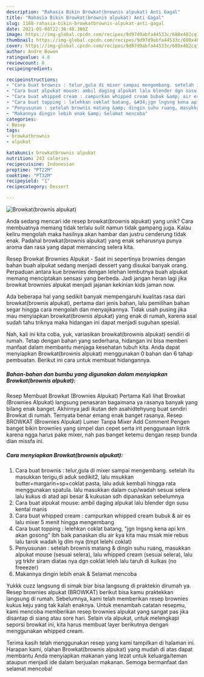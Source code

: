 ```yaml
---
description: "Rahasia Bikin Browkat(brownis alpukat) Anti Gagal"
title: "Rahasia Bikin Browkat(brownis alpukat) Anti Gagal"
slug: 1168-rahasia-bikin-browkatbrownis-alpukat-anti-gagal
date: 2021-05-08T22:36:48.306Z
image: https://img-global.cpcdn.com/recipes/9d97d9abfa44533c/680x482cq70/browkatbrownis-alpukat-foto-resep-utama.jpg
thumbnail: https://img-global.cpcdn.com/recipes/9d97d9abfa44533c/680x482cq70/browkatbrownis-alpukat-foto-resep-utama.jpg
cover: https://img-global.cpcdn.com/recipes/9d97d9abfa44533c/680x482cq70/browkatbrownis-alpukat-foto-resep-utama.jpg
author: Andre Bowen
ratingvalue: 4.8
reviewcount: 8
recipeingredient:

recipeinstructions:
- "Cara buat brownis : telur,gula di mixer sampai mengembang. setelah itu masukkan terigu,di aduk sedikit2, lalu msukkan butter+margarin+sp+coklat pasta, lalu aduk kembali hingga rata menggunakan spatula. lalu masukkan dalam cup/wadah sesuai selera lalu kukus di atad api besar &amp; kukusan sdh dipanaskan sebelumnya"
- "Cara buat alpukat mouse: ambil daging alpukat lalu blender dgn susu kental manis"
- "Cara buat whipped cream : campurkan whipped cream bubuk &amp; air es lalu mixer 5 menit hingga mengembang"
- "Cara buat topping : lelehkan coklat batang, &#34;jgn lngsng kena api krn akan gosong&#34; lbh baik panaskan dlu air kya kita mau msak mie rebus lalu tarok wadah lg dlm nya (tmpt lelehi coklat)"
- "Penyusunan : setelah brownis matang &amp; dingin suhu ruang, masukkan alpukat mouse (sesuai selera), lalu whipped cream (sesuai selera), lalu yg trkhr siram diatas nya dgn coklat leleh lalu taruh di kulkas (no freeezer)"
- "Makannya dingin lebih enak &amp; Selamat mencoba"
categories:
- Resep
tags:
- browkatbrownis
- alpukat

katakunci: browkatbrownis alpukat 
nutrition: 243 calories
recipecuisine: Indonesian
preptime: "PT22M"
cooktime: "PT32M"
recipeyield: "1"
recipecategory: Dessert

---
```



![Browkat(brownis alpukat)](https://img-global.cpcdn.com/recipes/9d97d9abfa44533c/680x482cq70/browkatbrownis-alpukat-foto-resep-utama.jpg)

Anda sedang mencari ide resep browkat(brownis alpukat) yang unik? Cara membuatnya memang tidak terlalu sulit namun tidak gampang juga. Kalau keliru mengolah maka hasilnya akan hambar dan justru cenderung tidak enak. Padahal browkat(brownis alpukat) yang enak seharusnya punya aroma dan rasa yang dapat memancing selera kita.

Resep Browkat Brownies Alpukat - Saat ini sepertinya brownies dengan bahan buah alpukat sedang menjadi dessert yang disukai banyak orang. Perpaduan antara kue brownies dengan lelehan lembutnya buah alpukat memang menciptakan sensasi yang berbeda. Jadi jangan heran lagi jika browkat brownies alpukat menjadi jajanan kekinian kids jaman now.

Ada beberapa hal yang sedikit banyak mempengaruhi kualitas rasa dari browkat(brownis alpukat), pertama dari jenis bahan, lalu pemilihan bahan segar hingga cara mengolah dan menyajikannya. Tidak usah pusing jika mau menyiapkan browkat(brownis alpukat) yang enak di rumah, karena asal sudah tahu triknya maka hidangan ini dapat menjadi suguhan spesial.


Nah, kali ini kita coba, yuk, variasikan browkat(brownis alpukat) sendiri di rumah. Tetap dengan bahan yang sederhana, hidangan ini bisa memberi manfaat dalam membantu menjaga kesehatan tubuh kita. Anda dapat menyiapkan Browkat(brownis alpukat) menggunakan 0 bahan dan 6 tahap pembuatan. Berikut ini cara untuk membuat hidangannya.

<!--inarticleads1-->

##### Bahan-bahan dan bumbu yang digunakan dalam menyiapkan Browkat(brownis alpukat):



Resep Membuat Browkat (Brownies Alpukat) Pertama Kali lihat Browkat (Brownies Alpukat) langsung penasaran bagaimana ya rasanya banyak yang bilang enak banget. Akhirnya jadi ikutan deh asahidtehyung buat sendiri Browkat di rumah. Ternyata benar emang enak banget rasanya. Resep BROWKAT (Brownies Alpukat) Lumer Tanpa Mixer Add Comment Pengen banget bikin brownies yang simpel dan cepet serta irit penggunaan listrik karena ngga harus pake mixer, nah pas banget ketemu dengan resep bunda dian missfa ini. 

<!--inarticleads2-->

##### Cara menyiapkan Browkat(brownis alpukat):

1. Cara buat brownis : telur,gula di mixer sampai mengembang. setelah itu masukkan terigu,di aduk sedikit2, lalu msukkan butter+margarin+sp+coklat pasta, lalu aduk kembali hingga rata menggunakan spatula. lalu masukkan dalam cup/wadah sesuai selera lalu kukus di atad api besar &amp; kukusan sdh dipanaskan sebelumnya
1. Cara buat alpukat mouse: ambil daging alpukat lalu blender dgn susu kental manis
1. Cara buat whipped cream : campurkan whipped cream bubuk &amp; air es lalu mixer 5 menit hingga mengembang
1. Cara buat topping : lelehkan coklat batang, &#34;jgn lngsng kena api krn akan gosong&#34; lbh baik panaskan dlu air kya kita mau msak mie rebus lalu tarok wadah lg dlm nya (tmpt lelehi coklat)
1. Penyusunan : setelah brownis matang &amp; dingin suhu ruang, masukkan alpukat mouse (sesuai selera), lalu whipped cream (sesuai selera), lalu yg trkhr siram diatas nya dgn coklat leleh lalu taruh di kulkas (no freeezer)
1. Makannya dingin lebih enak &amp; Selamat mencoba


Yukkk cuzz langsung di simak biar bisa langsung di praktekin dirumah ya. Resep brownies alpukat (BROWKAT) berikut bisa kamu praktekkan langsung di rumah. Sebelumnya, kami telah memberikan resep brownies kukus keju yang tak kalah enaknya. Untuk menambah catatan resepmu, kami mencoba memberikan resep brownies alpukat yang sangat pas jika disantap di siang atau sore hari. Selain vla alpukat, untuk melengkapi seporsi browkat ini, kita harus membuat layer berikutnya dengan menggunakan whipped cream. 

Terima kasih telah menggunakan resep yang kami tampilkan di halaman ini. Harapan kami, olahan Browkat(brownis alpukat) yang mudah di atas dapat membantu Anda menyiapkan makanan yang lezat untuk keluarga/teman ataupun menjadi ide dalam berjualan makanan. Semoga bermanfaat dan selamat mencoba!
